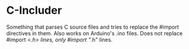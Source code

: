 C-Includer
==========

Something that parses C source files and tries to replace the #import directives
 in them. Also works on Arduino's .ino files. Does not replace #import <*.h> lines, only #import "*.h" lines.
